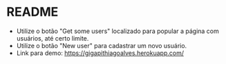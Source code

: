 # README

- Utilize o botão "Get some users" localizado para popular a página com usuários, até certo limite.
- Utilize o botão "New user" para cadastrar um novo usuário.
- Link para demo: https://gigapithiagoalves.herokuapp.com/
